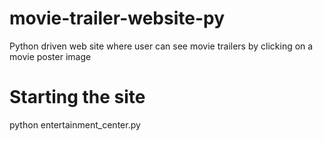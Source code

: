 # movie-trailer-website-py
Python driven web site where user can see movie trailers by clicking on a movie poster image

# Starting the site
python entertainment_center.py
